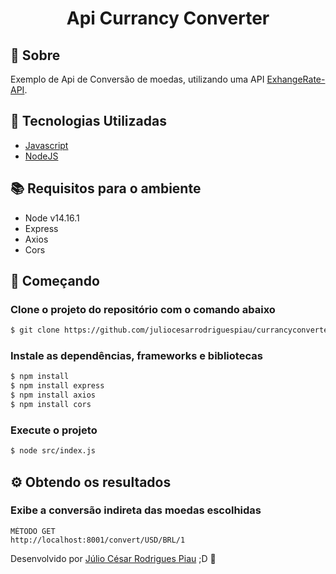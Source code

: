 <h1 align="center">Api Currancy Converter</h1>

## 📝 **Sobre**
Exemplo de Api de Conversão de moedas, utilizando uma API [ExhangeRate-API](https://www.exchangerate-api.com/docs/overview).

## 🔨 **Tecnologias Utilizadas**

- [Javascript](https://www.javascript.com/)
- [NodeJS](https://nodejs.org/pt-br/about/)

## 📚 **Requisitos para o ambiente**
- Node v14.16.1
- Express
- Axios
- Cors

## 🚀 **Começando**

### Clone o projeto do repositório com o comando abaixo
```sh
$ git clone https://github.com/juliocesarrodriguespiau/currancyconverter
```

### Instale as dependências, frameworks e bibliotecas
```sh
$ npm install
$ npm install express
$ npm install axios
$ npm install cors
```

### Execute o projeto
```sh
$ node src/index.js
```


## ⚙️ **Obtendo os resultados**

### Exibe a conversão indireta das moedas escolhidas
```
MÉTODO GET
http://localhost:8001/convert/USD/BRL/1
```


Desenvolvido por [Júlio César Rodrigues Piau](https://github.com/juliocesarrodriguespiau/) ;D 🚀